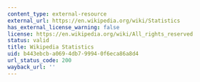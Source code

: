 ```yaml
---
content_type: external-resource
external_url: https://en.wikipedia.org/wiki/Statistics
has_external_license_warning: false
license: https://en.wikipedia.org/wiki/All_rights_reserved
status: valid
title: Wikipedia Statistics
uid: b443ebcb-a069-4db7-9994-0f6eca86a8d4
url_status_code: 200
wayback_url: ''
---
```

